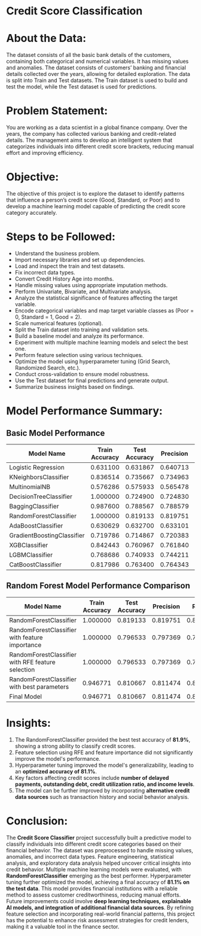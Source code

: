 # Credit Score Classification
# About the Data:
The dataset consists of all the basic bank details of the customers, containing both categorical and numerical variables. It has missing values and anomalies. The dataset consists of customers’ banking and financial details collected over the years, allowing for detailed exploration. The data is split into Train and Test datasets. The Train dataset is used to build and test the model, while the Test dataset is used for predictions.
# Problem Statement:
You are working as a data scientist in a global finance company. Over the years, the company has collected various banking and credit-related details. The management aims to develop an intelligent system that categorizes individuals into different credit score brackets, reducing manual effort and improving efficiency.
# Objective:
The objective of this project is to explore the dataset to identify patterns that influence a person’s credit score (Good, Standard, or Poor) and to develop a machine learning model capable of predicting the credit score category accurately.
# Steps to be Followed:
- Understand the business problem.
- Import necessary libraries and set up dependencies.
- Load and inspect the train and test datasets.
- Fix incorrect data types.
- Convert Credit History Age into months.
- Handle missing values using appropriate imputation methods.
- Perform Univariate, Bivariate, and Multivariate analysis.
- Analyze the statistical significance of features affecting the target variable.
- Encode categorical variables and map target variable classes as (Poor = 0, Standard = 1, Good = 2).
- Scale numerical features (optional).
- Split the Train dataset into training and validation sets.
- Build a baseline model and analyze its performance.
- Experiment with multiple machine learning models and select the best one.
- Perform feature selection using various techniques.
- Optimize the model using hyperparameter tuning (Grid Search, Randomized Search, etc.).
- Conduct cross-validation to ensure model robustness.
- Use the Test dataset for final predictions and generate output.
- Summarize business insights based on findings.
# Model Performance Summary:
## Basic Model Performance

| Model Name              | Train Accuracy | Test Accuracy | Precision | Recall   | F1-Score | AUC-ROC | Mean CV  | Std CV  |
|-------------------------|----------------|----------------|-----------|----------|----------|---------|----------|---------|
| Logistic Regression     | 0.631100       | 0.631867       | 0.640713  | 0.631867 | 0.628559 | 0.792580| 0.629657 | 0.006653|
| KNeighborsClassifier    | 0.836514       | 0.735667       | 0.734963  | 0.735667 | 0.734898 | 0.876567| 0.719829 | 0.005733|
| MultinomialNB           | 0.576286       | 0.575933       | 0.565478  | 0.575933 | 0.559136 | 0.739475| 0.575914 | 0.006086|
| DecisionTreeClassifier  | 1.000000       | 0.724900       | 0.724830  | 0.724900 | 0.724864 | 0.774505| 0.723586 | 0.004818|
| BaggingClassifier       | 0.987600       | 0.788567       | 0.788579  | 0.788567 | 0.788175 | 0.907397| 0.784000 | 0.005174|
| RandomForestClassifier  | 1.000000       | 0.819133       | 0.819751  | 0.819133 | 0.819191 | 0.932200| 0.814129 | 0.003653|
| AdaBoostClassifier      | 0.630629       | 0.632700       | 0.633101  | 0.632700 | 0.632766 | 0.804087| 0.631557 | 0.005993|
| GradientBoostingClassifier | 0.719786    | 0.714867       | 0.720383  | 0.714867 | 0.715822 | 0.867345| 0.713971 | 0.004026|
| XGBClassifier           | 0.842443       | 0.760967       | 0.761840  | 0.760967 | 0.760936 | 0.902677| 0.766929 | 0.006329|
| LGBMClassifier          | 0.768686       | 0.740933       | 0.744211  | 0.740933 | 0.741694 | 0.891150| 0.742614 | 0.005935|
| CatBoostClassifier      | 0.817986       | 0.763400       | 0.764343  | 0.763400 | 0.763688 | 0.902032| 0.764771 | 0.004572|


## Random Forest Model Performance Comparison

| Model Name                                      | Train Accuracy | Test Accuracy | Precision | Recall   | F1-Score | AUC-ROC | Mean CV  | Std CV  |
|--------------------------------------------------|----------------|----------------|-----------|----------|----------|---------|----------|---------|
| RandomForestClassifier                           | 1.000000       | 0.819133       | 0.819751  | 0.819133 | 0.819191 | 0.932200| 0.814129 | 0.003653|
| RandomForestClassifier with feature importance   | 1.000000       | 0.796533       | 0.797369  | 0.796533 | 0.796829 | 0.920672| 0.796857 | 0.003691|
| RandomForestClassifier with RFE feature selection| 1.000000       | 0.796533       | 0.797369  | 0.796533 | 0.796829 | 0.920672| 0.796857 | 0.003691|
| RandomForestClassifier with best parameters      | 0.946771       | 0.810667       | 0.811474  | 0.810667 | 0.810865 | 0.926892| 0.805814 | 0.003221|
| Final Model                                      | 0.946771       | 0.810667       | 0.811474  | 0.810667 | 0.810865 | 0.926892| 0.805814 | 0.003221|


# Insights:
1. The RandomForestClassifier provided the best test accuracy of **81.9%**, showing a strong ability to classify credit scores.
2. Feature selection using RFE and feature importance did not significantly improve the model's performance.
3. Hyperparameter tuning improved the model's generalizability, leading to an **optimized accuracy of 81.1%**.
4. Key factors affecting credit scores include **number of delayed payments, outstanding debt, credit utilization ratio, and income levels**.
5. The model can be further improved by incorporating **alternative credit data sources** such as transaction history and social behavior analysis.
# Conclusion:
The **Credit Score Classifier** project successfully built a predictive model to classify individuals into different credit score categories based on their financial behavior. The dataset was preprocessed to handle missing values, anomalies, and incorrect data types. Feature engineering, statistical analysis, and exploratory data analysis helped uncover critical insights into credit behavior.
Multiple machine learning models were evaluated, with **RandomForestClassifier** emerging as the best performer. Hyperparameter tuning further optimized the model, achieving a final accuracy of **81.1% on the test data**. This model provides financial institutions with a reliable method to assess customer creditworthiness, reducing manual efforts.
Future improvements could involve **deep learning techniques, explainable AI models, and integration of additional financial data sources**. By refining feature selection and incorporating real-world financial patterns, this project has the potential to enhance risk assessment strategies for credit lenders, making it a valuable tool in the finance sector.
